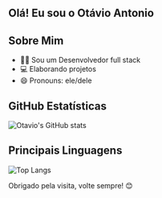 ## Olá! Eu sou o Otávio Antonio

## Sobre Mim
- 👨‍💻 Sou um Desenvolvedor full stack
- 💻 Elaborando projetos
- 😄 Pronouns: ele/dele 


## GitHub Estatísticas

![Otavio's GitHub stats](https://github-readme-stats.vercel.app/api?username=otaviopereira10\&rank_icon=github)
## Principais Linguagens

![Top Langs](https://github-readme-stats.vercel.app/api/top-langs/?username=otaviopereira10&size_weight=0.2&count_weight=0.5)




Obrigado pela visita, volte sempre! 😊







